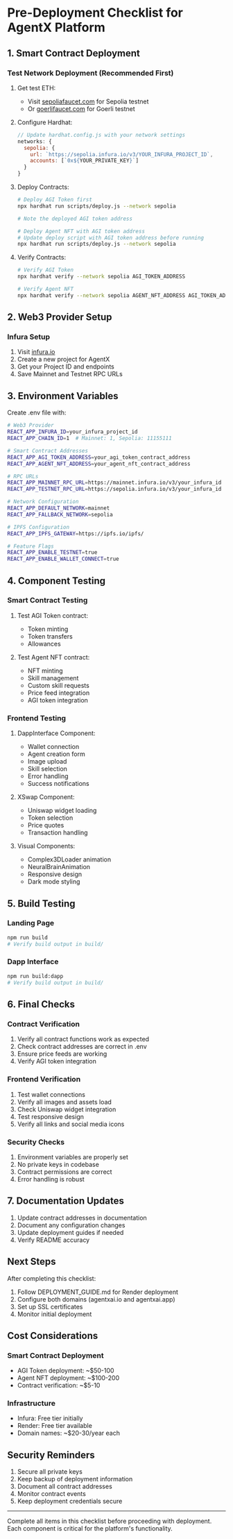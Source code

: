 # Pre-Deployment Checklist for AgentX Platform

## 1. Smart Contract Deployment

### Test Network Deployment (Recommended First)
1. Get test ETH:
   - Visit [sepoliafaucet.com](https://sepoliafaucet.com) for Sepolia testnet
   - Or [goerlifaucet.com](https://goerlifaucet.com) for Goerli testnet

2. Configure Hardhat:
   ```javascript
   // Update hardhat.config.js with your network settings
   networks: {
     sepolia: {
       url: `https://sepolia.infura.io/v3/YOUR_INFURA_PROJECT_ID`,
       accounts: [`0x${YOUR_PRIVATE_KEY}`]
     }
   }
   ```

3. Deploy Contracts:
   ```bash
   # Deploy AGI Token first
   npx hardhat run scripts/deploy.js --network sepolia
   
   # Note the deployed AGI token address
   
   # Deploy Agent NFT with AGI token address
   # Update deploy script with AGI token address before running
   npx hardhat run scripts/deploy.js --network sepolia
   ```

4. Verify Contracts:
   ```bash
   # Verify AGI Token
   npx hardhat verify --network sepolia AGI_TOKEN_ADDRESS
   
   # Verify Agent NFT
   npx hardhat verify --network sepolia AGENT_NFT_ADDRESS AGI_TOKEN_ADDRESS DEV_WALLET_ADDRESS ETH_USD_PRICE_FEED_ADDRESS
   ```

## 2. Web3 Provider Setup

### Infura Setup
1. Visit [infura.io](https://infura.io)
2. Create a new project for AgentX
3. Get your Project ID and endpoints
4. Save Mainnet and Testnet RPC URLs

## 3. Environment Variables

Create .env file with:
```bash
# Web3 Provider
REACT_APP_INFURA_ID=your_infura_project_id
REACT_APP_CHAIN_ID=1  # Mainnet: 1, Sepolia: 11155111

# Smart Contract Addresses
REACT_APP_AGI_TOKEN_ADDRESS=your_agi_token_contract_address
REACT_APP_AGENT_NFT_ADDRESS=your_agent_nft_contract_address

# RPC URLs
REACT_APP_MAINNET_RPC_URL=https://mainnet.infura.io/v3/your_infura_id
REACT_APP_TESTNET_RPC_URL=https://sepolia.infura.io/v3/your_infura_id

# Network Configuration
REACT_APP_DEFAULT_NETWORK=mainnet
REACT_APP_FALLBACK_NETWORK=sepolia

# IPFS Configuration
REACT_APP_IPFS_GATEWAY=https://ipfs.io/ipfs/

# Feature Flags
REACT_APP_ENABLE_TESTNET=true
REACT_APP_ENABLE_WALLET_CONNECT=true
```

## 4. Component Testing

### Smart Contract Testing
1. Test AGI Token contract:
   - Token minting
   - Token transfers
   - Allowances

2. Test Agent NFT contract:
   - NFT minting
   - Skill management
   - Custom skill requests
   - Price feed integration
   - AGI token integration

### Frontend Testing
1. DappInterface Component:
   - Wallet connection
   - Agent creation form
   - Image upload
   - Skill selection
   - Error handling
   - Success notifications

2. XSwap Component:
   - Uniswap widget loading
   - Token selection
   - Price quotes
   - Transaction handling

3. Visual Components:
   - Complex3DLoader animation
   - NeuralBrainAnimation
   - Responsive design
   - Dark mode styling

## 5. Build Testing

### Landing Page
```bash
npm run build
# Verify build output in build/
```

### Dapp Interface
```bash
npm run build:dapp
# Verify build output in build/
```

## 6. Final Checks

### Contract Verification
1. Verify all contract functions work as expected
2. Check contract addresses are correct in .env
3. Ensure price feeds are working
4. Verify AGI token integration

### Frontend Verification
1. Test wallet connections
2. Verify all images and assets load
3. Check Uniswap widget integration
4. Test responsive design
5. Verify all links and social media icons

### Security Checks
1. Environment variables are properly set
2. No private keys in codebase
3. Contract permissions are correct
4. Error handling is robust

## 7. Documentation Updates

1. Update contract addresses in documentation
2. Document any configuration changes
3. Update deployment guides if needed
4. Verify README accuracy

## Next Steps

After completing this checklist:
1. Follow DEPLOYMENT_GUIDE.md for Render deployment
2. Configure both domains (agentxai.io and agentxai.app)
3. Set up SSL certificates
4. Monitor initial deployment

## Cost Considerations

### Smart Contract Deployment
- AGI Token deployment: ~$50-100
- Agent NFT deployment: ~$100-200
- Contract verification: ~$5-10

### Infrastructure
- Infura: Free tier initially
- Render: Free tier available
- Domain names: ~$20-30/year each

## Security Reminders

1. Secure all private keys
2. Keep backup of deployment information
3. Document all contract addresses
4. Monitor contract events
5. Keep deployment credentials secure

---

Complete all items in this checklist before proceeding with deployment. Each component is critical for the platform's functionality.
